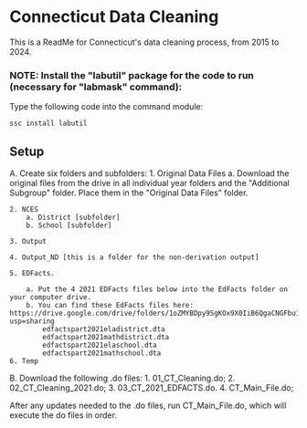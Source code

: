 
# Connecticut Data Cleaning

This is a ReadMe for Connecticut's data cleaning process, from 2015 to 2024.


### NOTE: Install the "labutil" package for the code to run (necessary for "labmask" command):

Type the following code into the command module:
```
ssc install labutil
```


## Setup

A. Create six folders and subfolders: 
    1. Original Data Files 
        a. Download the original files from the drive in all individual year folders and the "Additional Subgroup" folder. Place them in the "Original Data Files" folder. 
      
    2. NCES
        a. District [subfolder]
        b. School [subfolder]
        
    3. Output 
    
    4. Output_ND [this is a folder for the non-derivation output]
    
    5. EDFacts. 
    
        a. Put the 4 2021 EDFacts files below into the EdFacts folder on your computer drive.
        b. You can find these EdFacts files here: https://drive.google.com/drive/folders/1oZMYBDpy9SgKOx9X0IiB6QgaCNGFbu1r?usp=sharing
            edfactspart2021eladistrict.dta
            edfactspart2021mathdistrict.dta
            edfactspart2021elaschool.dta
            edfactspart2021mathschool.dta
    6. Temp 

B. Download the following .do files:
    1. 01_CT_Cleaning.do; 
    2. 02_CT_Cleaning_2021.do; 
    3. 03_CT_2021_EDFACTS.do.
    4. CT_Main_File.do;

After any updates needed to the .do files, run CT_Main_File.do, which will execute the do files in order.
